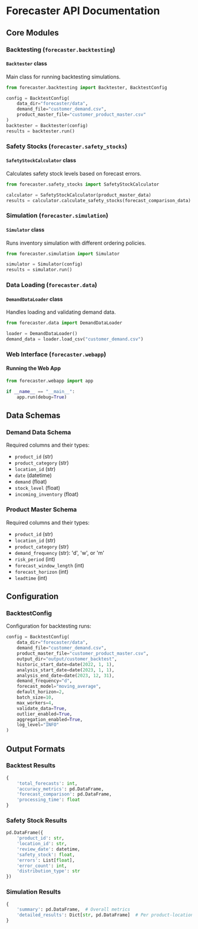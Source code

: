 # Forecaster API Documentation

## Core Modules

### Backtesting (`forecaster.backtesting`)

#### `Backtester` class
Main class for running backtesting simulations.

```python
from forecaster.backtesting import Backtester, BacktestConfig

config = BacktestConfig(
    data_dir="forecaster/data",
    demand_file="customer_demand.csv",
    product_master_file="customer_product_master.csv"
)
backtester = Backtester(config)
results = backtester.run()
```

### Safety Stocks (`forecaster.safety_stocks`)

#### `SafetyStockCalculator` class
Calculates safety stock levels based on forecast errors.

```python
from forecaster.safety_stocks import SafetyStockCalculator

calculator = SafetyStockCalculator(product_master_data)
results = calculator.calculate_safety_stocks(forecast_comparison_data)
```

### Simulation (`forecaster.simulation`)

#### `Simulator` class
Runs inventory simulation with different ordering policies.

```python
from forecaster.simulation import Simulator

simulator = Simulator(config)
results = simulator.run()
```

### Data Loading (`forecaster.data`)

#### `DemandDataLoader` class
Handles loading and validating demand data.

```python
from forecaster.data import DemandDataLoader

loader = DemandDataLoader()
demand_data = loader.load_csv("customer_demand.csv")
```

### Web Interface (`forecaster.webapp`)

#### Running the Web App
```python
from forecaster.webapp import app

if __name__ == "__main__":
    app.run(debug=True)
```

## Data Schemas

### Demand Data Schema
Required columns and their types:
- `product_id` (str)
- `product_category` (str)
- `location_id` (str)
- `date` (datetime)
- `demand` (float)
- `stock_level` (float)
- `incoming_inventory` (float)

### Product Master Schema
Required columns and their types:
- `product_id` (str)
- `location_id` (str)
- `product_category` (str)
- `demand_frequency` (str): 'd', 'w', or 'm'
- `risk_period` (int)
- `forecast_window_length` (int)
- `forecast_horizon` (int)
- `leadtime` (int)

## Configuration

### BacktestConfig
Configuration for backtesting runs:
```python
config = BacktestConfig(
    data_dir="forecaster/data",
    demand_file="customer_demand.csv",
    product_master_file="customer_product_master.csv",
    output_dir="output/customer_backtest",
    historic_start_date=date(2022, 1, 1),
    analysis_start_date=date(2023, 1, 1),
    analysis_end_date=date(2023, 12, 31),
    demand_frequency="d",
    forecast_model="moving_average",
    default_horizon=2,
    batch_size=10,
    max_workers=4,
    validate_data=True,
    outlier_enabled=True,
    aggregation_enabled=True,
    log_level="INFO"
)
```

## Output Formats

### Backtest Results
```python
{
    'total_forecasts': int,
    'accuracy_metrics': pd.DataFrame,
    'forecast_comparison': pd.DataFrame,
    'processing_time': float
}
```

### Safety Stock Results
```python
pd.DataFrame({
    'product_id': str,
    'location_id': str,
    'review_date': datetime,
    'safety_stock': float,
    'errors': List[float],
    'error_count': int,
    'distribution_type': str
})
```

### Simulation Results
```python
{
    'summary': pd.DataFrame,  # Overall metrics
    'detailed_results': Dict[str, pd.DataFrame]  # Per product-location results
}
``` 